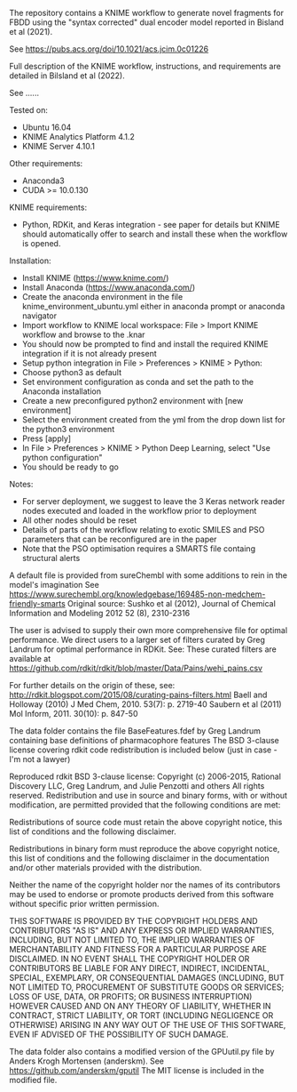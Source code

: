 The repository contains a KNIME workflow to generate novel fragments for FBDD using the "syntax corrected" dual encoder model reported in Bisland et al (2021).

See https://pubs.acs.org/doi/10.1021/acs.jcim.0c01226

Full description of the KNIME workflow, instructions, and requirements are detailed in Bilsland et al (2022).

See ......

Tested on:
- Ubuntu 16.04
- KNIME Analytics Platform 4.1.2
- KNIME Server 4.10.1

Other requirements:
- Anaconda3
- CUDA >= 10.0.130

KNIME requirements:
- Python, RDKit, and Keras integration - see paper for details but KNIME should automatically offer to search and install these when the workflow is opened.

Installation:
- Install KNIME (https://www.knime.com/)
- Install Anaconda (https://www.anaconda.com/)
- Create the anaconda environment in the file knime_environment_ubuntu.yml either in anaconda prompt or anaconda navigator
- Import workflow to KNIME local workspace: File > Import KNIME workflow and browse to the .knar
- You should now be prompted to find and install the required KNIME integration if it is not already present
- Setup python integration in File > Preferences > KNIME > Python:
- Choose python3 as default
- Set environment configuration as conda and set the path to the Anaconda installation
- Create a new preconfigured python2 environment with [new environment]
- Select the environment created from the yml from the drop down list for the python3 environment
- Press [apply]
- In File > Preferences > KNIME > Python Deep Learning, select "Use python configuration"
- You should be ready to go

Notes:
- For server deployment, we suggest to leave the 3 Keras network reader nodes executed and loaded in the workflow prior to deployment
- All other nodes should be reset
- Details of parts of the workflow relating to exotic SMILES and PSO parameters that can be reconfigured are in the paper
- Note that the PSO optimisation requires a SMARTS file containg structural alerts

A default file is provided from sureChembl with some additions to rein in the model's imagination
See https://www.surechembl.org/knowledgebase/169485-non-medchem-friendly-smarts
Original source: Sushko et al (2012), Journal of Chemical Information and Modeling 2012 52 (8), 2310-2316

The user is advised to supply their own more comprehensive file for optimal performance.
We direct users to a larger set of filters curated by Greg Landrum for optimal performance in RDKit. See:
These curated filters are available at https://github.com/rdkit/rdkit/blob/master/Data/Pains/wehi_pains.csv

For further details on the origin of these, see:
http://rdkit.blogspot.com/2015/08/curating-pains-filters.html
Baell and Holloway (2010) J Med Chem, 2010. 53(7): p. 2719-40
Saubern et al (2011) Mol Inform, 2011. 30(10): p. 847-50

The data folder contains the file BaseFeatures.fdef by Greg Landrum containing base definitions of pharmacophore features
The BSD 3-clause license covering rdkit code redistribution is included below (just in case - I'm not a lawyer)

Reproduced rdkit BSD 3-clause license: Copyright (c) 2006-2015, Rational Discovery LLC, Greg Landrum, and Julie Penzotti and others All rights reserved.
Redistribution and use in source and binary forms, with or without modification, are permitted provided that the following conditions are met:

Redistributions of source code must retain the above copyright notice, this list of conditions and the following disclaimer.

Redistributions in binary form must reproduce the above copyright notice, this list of conditions and the following disclaimer in the documentation and/or other materials provided with the distribution.

Neither the name of the copyright holder nor the names of its contributors may be used to endorse or promote products derived from this software without specific prior written permission.

THIS SOFTWARE IS PROVIDED BY THE COPYRIGHT HOLDERS AND CONTRIBUTORS "AS IS" AND ANY EXPRESS OR IMPLIED WARRANTIES, INCLUDING, BUT NOT LIMITED TO, THE IMPLIED WARRANTIES OF MERCHANTABILITY AND FITNESS FOR A PARTICULAR PURPOSE ARE DISCLAIMED. IN NO EVENT SHALL THE COPYRIGHT HOLDER OR CONTRIBUTORS BE LIABLE FOR ANY DIRECT, INDIRECT, INCIDENTAL, SPECIAL, EXEMPLARY, OR CONSEQUENTIAL DAMAGES (INCLUDING, BUT NOT LIMITED TO, PROCUREMENT OF SUBSTITUTE GOODS OR SERVICES; LOSS OF USE, DATA, OR PROFITS; OR BUSINESS INTERRUPTION) HOWEVER CAUSED AND ON ANY THEORY OF LIABILITY, WHETHER IN CONTRACT, STRICT LIABILITY, OR TORT (INCLUDING NEGLIGENCE OR OTHERWISE) ARISING IN ANY WAY OUT OF THE USE OF THIS SOFTWARE, EVEN IF ADVISED OF THE POSSIBILITY OF SUCH DAMAGE.

The data folder also contains a modified version of the GPUutil.py file by Anders Krogh Mortensen (anderskm).
See https://github.com/anderskm/gputil
The MIT license is included in the modified file.
